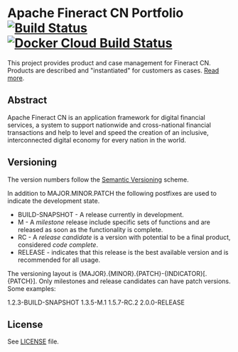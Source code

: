# Apache Fineract CN Portfolio [![Build Status](https://api.travis-ci.com/apache/fineract-cn-portfolio.svg?branch=develop)](https://travis-ci.com/apache/fineract-cn-portfolio) [![Docker Cloud Build Status](https://img.shields.io/docker/cloud/build/apache/fineract-cn-portfolio)](https://hub.docker.com/r/apache/fineract-cn-portfolio/builds)

This project provides product and case management for Fineract CN.  Products are described and "instantiated"
for customers as cases.
[Read more](https://cwiki.apache.org/confluence/display/FINERACT/Fineract+CN+Project+Structure#FineractCNProjectStructure-portfolio).


## Abstract
Apache Fineract CN is an application framework for digital financial services, a system to support nationwide and cross-national financial transactions and help to level and speed the creation of an inclusive, interconnected digital economy for every nation in the world.

## Versioning
The version numbers follow the [Semantic Versioning](http://semver.org/) scheme.

In addition to MAJOR.MINOR.PATCH the following postfixes are used to indicate the development state.

* BUILD-SNAPSHOT - A release currently in development.
* M - A _milestone_ release include specific sets of functions and are released as soon as the functionality is complete.
* RC - A _release candidate_ is a version with potential to be a final product, considered _code complete_.
* RELEASE - indicates that this release is the best available version and is recommended for all usage.

The versioning layout is {MAJOR}.{MINOR}.{PATCH}-{INDICATOR}[.{PATCH}]. Only milestones and release candidates can  have patch versions. Some examples:

1.2.3-BUILD-SNAPSHOT
1.3.5-M.1
1.5.7-RC.2
2.0.0-RELEASE

## License
See [LICENSE](LICENSE) file.
